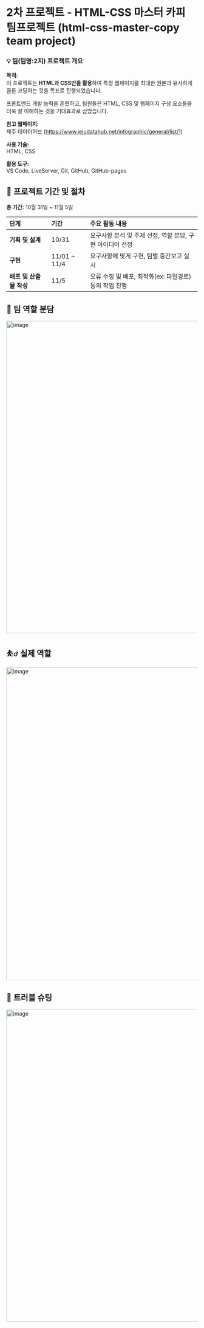# 2차 프로젝트 - **HTML-CSS 마스터 카피 팀프로젝트 (html-css-master-copy team project)**

 

### 💡 팀(팀명:2지) 프로젝트 개요  

  
**목적:**  
이 프로젝트는 **HTML과 CSS만을 활용**하여 특정 웹페이지를 최대한 원본과 유사하게 클론 코딩하는 것을 목표로 진행되었습니다.    

프론트엔드 개발 능력을 훈련하고, 팀원들은 HTML, CSS 및 웹페이지 구성 요소들을 더욱 잘 이해하는 것을 기대효과로 삼았습니다.

**참고 웹페이지:**  
제주 데이터허브 (https://www.jejudatahub.net/infographic/general/list/1)  

**사용 기술:**  
HTML, CSS  

**활용 도구:**  
VS Code, LiveServer, Git, GitHub, GitHub-pages      


## 📅 프로젝트 기간 및 절차

**총 기간:** 10월 31일 ~ 11월 5일

| 단계 | 기간 | 주요 활동 내용 |
| :--- | :--- | :--- |
| **기획 및 설계** | 10/31 | 요구사항 분석 및 주제 선정, 역할 분담, 구현 아이디어 선정 |
| **구현** | 11/01 ~ 11/4 | 요구사항에 맞게 구현, 팀별 중간보고 실시 |
| **배포 및 산출물 작성** |11/5 | 오류 수정 및 배포, 최적화(ex: 파일경로) 등의 작업 진행 |



## 🤝 팀 역할 분담

<img width="1542" height="822" alt="image" src="https://github.com/user-attachments/assets/fac65f67-b634-4ce8-bb47-461a41de1da2" />



## ⛹️‍♂️ 실제 역할

<img width="1500" height="824" alt="image" src="https://github.com/user-attachments/assets/6a3d2acb-fae1-4e78-8866-a534650fd64a" />



## 🔗 트러블 슈팅

<img width="1540" height="822" alt="image" src="https://github.com/user-attachments/assets/879c73b5-89aa-427f-8fb9-c8dbfd05551c" />  




        












